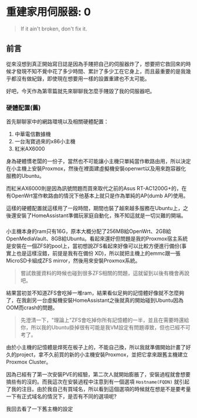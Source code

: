 # 重建家用伺服器: 0

> If it ain't broken, don't fix it.

## 前言

從來沒想到真正開始寫日誌是因為手賤把自己的伺服器炸了，想要把它救回來的時候才發現不知不覺中花了多少時間、累計了多少工在它身上，而且最重要的是我幾乎都沒有做紀錄，即使現在想要用一樣的設置重建也不太可能。

好吧，今天作為第零篇就先來聊聊我怎麼手賤毀了我的伺服器吧。


### 硬體配置(舊)

首先聊聊家中的網路環境以及相關硬體配置：
1. 中華電信數據機
2. 一台淘寶過來的x86小主機
3. 紅米AX6000

身為硬體慣老闆的一份子，當然也不可能讓小主機只單純當作軟路由用，所以決定在小主機上安裝Proxmox，然後在裡面建虛擬機安裝openwrt以及用來跑容器化服務的Ubuntu。

而紅米AX6000則是因為訊號問題而買來取代之前的Asus RT-AC1200G+的，在有OpenWrt當作軟路由的情況下他基本上就只是作為單純的AP(dumb AP)使用。

這樣的硬體配置就這樣用了一段時間，期間也裝了越來越多服務在Ubuntu上，之後還安裝了HomeAssistant準備玩家庭自動化，殊不知這就是一切災難的開端。


### 
小主機本身的ram只有16G，原本大概分配了256MB給OpenWrt、2GB給OpenMediaVault、8GB給Ubuntu。看起來還好但問題是我的Proxmox宿主系統是安裝在一個ZFS的pool上，當初想說ZFS看起來好像可以比較方便進行備份(事實上也是這樣沒錯，前提是我有在備份 XD)，所以就把主機上的emmc跟一張MicroSD卡組成ZFS mirror，然後用來安裝Proxmox系統。
> 嘗試救援資料的時候也碰到很多ZFS相關的問題，這就留到以後有機會再說吧。

結果當初並不知道ZFS會吃掉一堆ram，結果看似足夠的記憶體好像就不怎麼夠了，在我創另一台虛擬機安裝HomeAssistant之後就真的開始碰到Ubuntu因為OOM而crash的問題。
> 先澄清一下，"理論上"ZFS會吃掉你所有記憶體的一半，並且在需要時還給你，所以我的Ubuntu掛掉很有可能是我VM設定有問題導致，但也已經不可考了。

由於小主機的記憶體是焊死在板子上的，不能自己換，所以我就準備開始計畫了好久的project，拿不久前買的新的小主機安裝Proxmox，並把它拿來跟舊主機建立Proxmox Cluster。

因為已經有了第一次安裝PVE的經驗，第二次人就開始膨脹了，安裝過程就會想要搞些有的沒的。而我這次在安裝過程中注意到有一個選項 `Hostname(FQDN)` 就引起了我的注目。由於我自己有買域名，所以看到這個選項的時候就在想是不是要考量一下有正式域名的情況下，是否有不同的選項呢? 

我回去看了一下舊主機的設定

